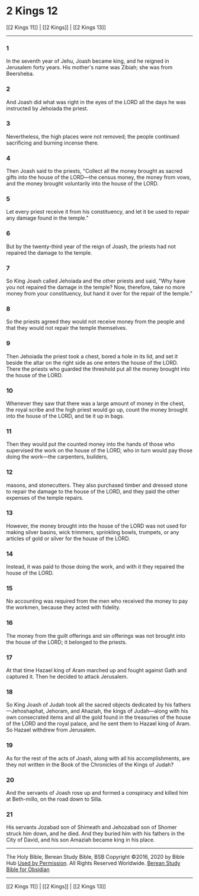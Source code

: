 # 2 Kings 12

[[2 Kings 11]] | [[2 Kings]] | [[2 Kings 13]]

---

### 1
In the seventh year of Jehu, Joash became king, and he reigned in Jerusalem forty years. His mother's name was Zibiah; she was from Beersheba.

### 2
And Joash did what was right in the eyes of the LORD all the days he was instructed by Jehoiada the priest.

### 3
Nevertheless, the high places were not removed; the people continued sacrificing and burning incense there.

### 4
Then Joash said to the priests, "Collect all the money brought as sacred gifts into the house of the LORD—the census money, the money from vows, and the money brought voluntarily into the house of the LORD.

### 5
Let every priest receive it from his constituency, and let it be used to repair any damage found in the temple."

### 6
But by the twenty-third year of the reign of Joash, the priests had not repaired the damage to the temple.

### 7
So King Joash called Jehoiada and the other priests and said, "Why have you not repaired the damage in the temple? Now, therefore, take no more money from your constituency, but hand it over for the repair of the temple."

### 8
So the priests agreed they would not receive money from the people and that they would not repair the temple themselves.

### 9
Then Jehoiada the priest took a chest, bored a hole in its lid, and set it beside the altar on the right side as one enters the house of the LORD. There the priests who guarded the threshold put all the money brought into the house of the LORD.

### 10
Whenever they saw that there was a large amount of money in the chest, the royal scribe and the high priest would go up, count the money brought into the house of the LORD, and tie it up in bags.

### 11
Then they would put the counted money into the hands of those who supervised the work on the house of the LORD, who in turn would pay those doing the work—the carpenters, builders,

### 12
masons, and stonecutters. They also purchased timber and dressed stone to repair the damage to the house of the LORD, and they paid the other expenses of the temple repairs.

### 13
However, the money brought into the house of the LORD was not used for making silver basins, wick trimmers, sprinkling bowls, trumpets, or any articles of gold or silver for the house of the LORD.

### 14
Instead, it was paid to those doing the work, and with it they repaired the house of the LORD.

### 15
No accounting was required from the men who received the money to pay the workmen, because they acted with fidelity.

### 16
The money from the guilt offerings and sin offerings was not brought into the house of the LORD; it belonged to the priests.

### 17
At that time Hazael king of Aram marched up and fought against Gath and captured it. Then he decided to attack Jerusalem.

### 18
So King Joash of Judah took all the sacred objects dedicated by his fathers—Jehoshaphat, Jehoram, and Ahaziah, the kings of Judah—along with his own consecrated items and all the gold found in the treasuries of the house of the LORD and the royal palace, and he sent them to Hazael king of Aram. So Hazael withdrew from Jerusalem.

### 19
As for the rest of the acts of Joash, along with all his accomplishments, are they not written in the Book of the Chronicles of the Kings of Judah?

### 20
And the servants of Joash rose up and formed a conspiracy and killed him at Beth-millo, on the road down to Silla.

### 21
His servants Jozabad son of Shimeath and Jehozabad son of Shomer struck him down, and he died. And they buried him with his fathers in the City of David, and his son Amaziah became king in his place.

---

The Holy Bible, Berean Study Bible, BSB
Copyright ©2016, 2020 by Bible Hub
[Used by Permission](https://berean.bible/terms.htm). All Rights Reserved Worldwide.
[Berean Study Bible for Obsidian](https://github.com/gapmiss/berean-study-bible-for-obsidian)

---

[[2 Kings 11]] | [[2 Kings]] | [[2 Kings 13]]


